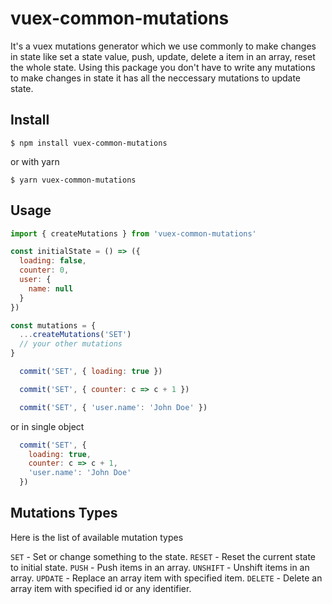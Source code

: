 # vuex-common-mutations
It's a vuex mutations generator which we use commonly to make changes in state like set a state value, push, update, delete a item in an array, reset the whole state. Using this package you don't have to write any mutations to make changes in state it has all the neccessary mutations to update state.

## Install

```
$ npm install vuex-common-mutations
```
or with yarn
```
$ yarn vuex-common-mutations
```

## Usage

```js
import { createMutations } from 'vuex-common-mutations'

const initialState = () => ({
  loading: false,
  counter: 0,
  user: {
    name: null
  }
})

const mutations = {
  ...createMutations('SET')
  // your other mutations
}
```
```js
  commit('SET', { loading: true })
```
```js
  commit('SET', { counter: c => c + 1 })
```
```js
  commit('SET', { 'user.name': 'John Doe' })
```
or in single object
```js
  commit('SET', { 
    loading: true,
    counter: c => c + 1,
    'user.name': 'John Doe'
  })
```

## Mutations Types
Here is the list of available mutation types

`SET`       - Set or change something to the state.
`RESET`     - Reset the current state to initial state.
`PUSH`      - Push items in an array.
`UNSHIFT`   - Unshift items in an array.
`UPDATE`    - Replace an array item with specified item.
`DELETE`    - Delete an array item with specified id or any identifier.


